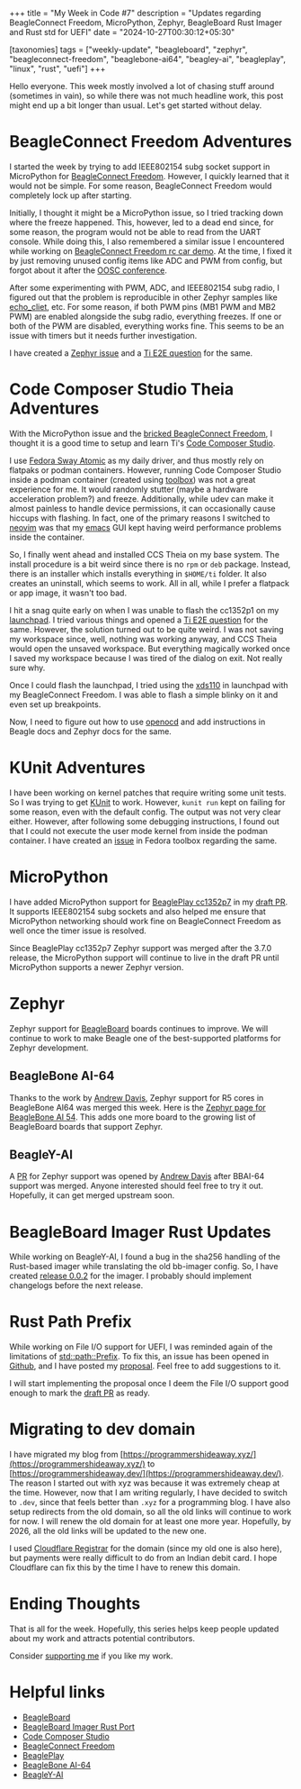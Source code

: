 +++
title = "My Week in Code #7"
description = "Updates regarding BeagleConnect Freedom, MicroPython, Zephyr, BeagleBoard Rust Imager and Rust std for UEFI"
date = "2024-10-27T00:30:12+05:30"

[taxonomies]
tags = ["weekly-update", "beagleboard", "zephyr", "beagleconnect-freedom", "beaglebone-ai64", "beagley-ai", "beagleplay", "linux", "rust", "uefi"]
+++

Hello everyone. This week mostly involved a lot of chasing stuff around (sometimes in vain), so while there was not much headline work, this post might end up a bit longer than usual. Let's get started without delay.

# BeagleConnect Freedom Adventures

I started the week by trying to add IEEE802154 subg socket support in MicroPython for [BeagleConnect Freedom](https://www.beagleboard.org/boards/beagleconnect-freedom). However, I quickly learned that it would not be simple. For some reason, BeagleConnect Freedom would completely lock up after starting. 

Initially, I thought it might be a MicroPython issue, so I tried tracking down where the freeze happened. This, however, led to a dead end since, for some reason, the program would not be able to read from the UART console. While doing this, I also remembered a similar issue I encountered while working on [BeagleConnect Freedom rc car demo](https://openbeagle.org/ayush1325/rc-car). At the time, I fixed it by just removing unused config items like ADC and PWM from config, but forgot about it after the [OOSC conference](https://events.canonical.com/event/89/).

After some experimenting with PWM, ADC, and IEEE802154 subg radio, I figured out that the problem is reproducible in other Zephyr samples like [echo_cliet](https://docs.zephyrproject.org/latest/samples/net/sockets/echo_client/README.html#sockets-echo-client), etc. For some reason, if both PWM pins (MB1 PWM and MB2 PWM) are enabled alongside the subg radio, everything freezes. If one or both of the PWM are disabled, everything works fine. This seems to be an issue with timers but it needs further investigation.

I have created a [Zephyr issue](https://github.com/zephyrproject-rtos/zephyr/issues/80252) and a [Ti E2E question](https://e2e.ti.com/support/wireless-connectivity/sub-1-ghz-group/sub-1-ghz/f/sub-1-ghz-forum/1430241/cc1352p7-beagleconnect-freedom-freezes-if-both-pwm-and-ieee802154-subg-is-used-together) for the same.

# Code Composer Studio Theia Adventures

With the MicroPython issue and the [bricked BeagleConnect Freedom](@/blog/post35.md#support-for-more-firmware-file-types), I thought it is a good time to setup and learn Ti's [Code Composer Studio](https://www.ti.com/tool/CCSTUDIO).

I use [Fedora Sway Atomic](https://fedoraproject.org/atomic-desktops/sway/) as my daily driver, and thus mostly rely on flatpaks or podman containers. However, running Code Composer Studio inside a podman container (created using [toolbox](https://docs.fedoraproject.org/en-US/fedora-silverblue/toolbox/)) was not a great experience for me. It would randomly stutter (maybe a hardware acceleration problem?) and freeze. Additionally, while udev can make it almost painless to handle device permissions, it can occasionally cause hiccups with flashing. In fact, one of the primary reasons I switched to [neovim](https://neovim.io/) was that my [emacs](https://www.gnu.org/software/emacs/) GUI kept having weird performance problems inside the container.

So, I finally went ahead and installed CCS Theia on my base system. The install procedure is a bit weird since there is no `rpm` or `deb` package. Instead, there is an installer which installs everything in `$HOME/ti` folder. It also creates an uninstall, which seems to work. All in all, while I prefer a flatpack or app image, it wasn't too bad.

I hit a snag quite early on when I was unable to flash the cc1352p1 on my [launchpad](https://www.ti.com/tool/LAUNCHXL-CC1352P). I tried various things and opened a [Ti E2E question](https://e2e.ti.com/support/processors-group/processors/f/processors-forum/1428729/launchxl-cc1352p-cannot-flash-using-ccs-theia) for the same. However, the solution turned out to be quite weird. I was not saving my workspace since, well, nothing was working anyway, and CCS Theia would open the unsaved workspace. But everything magically worked once I saved my workspace because I was tired of the dialog on exit. Not really sure why.

Once I could flash the launchpad, I tried using the [xds110](https://software-dl.ti.com/ccs/esd/documents/xdsdebugprobes/emu_xds110.html) in launchpad with my BeagleConnect Freedom. I was able to flash a simple blinky on it and even set up breakpoints.

Now, I need to figure out how to use [openocd](https://openocd.org/) and add instructions in Beagle docs and Zephyr docs for the same.

# KUnit Adventures

I have been working on kernel patches that require writing some unit tests. So I was trying to get [KUnit](https://www.kernel.org/doc/html/latest/dev-tools/kunit/index.html) to work. However, `kunit run` kept on failing for some reason, even with the default config. The output was not very clear either. However, after following some debugging instructions, I found out that I could not execute the user mode kernel from inside the podman container. I have created an [issue](https://github.com/containers/toolbox/issues/1574) in Fedora toolbox regarding the same.

# MicroPython

I have added MicroPython support for [BeaglePlay cc1352p7](https://www.beagleboard.org/boards/beagleplay) in my [draft PR](https://github.com/micropython/micropython/pull/15891). It supports IEEE802154 subg sockets and also helped me ensure that MicroPython networking should work fine on BeagleConnect Freedom as well once the timer issue is resolved.

Since BeaglePlay cc1352p7 Zephyr support was merged after the 3.7.0 release, the MicroPython support will continue to live in the draft PR until MicroPython supports a newer Zephyr version.

# Zephyr

Zephyr support for [BeagleBoard](https://www.beagleboard.org/) boards continues to improve. We will continue to work to make Beagle one of the best-supported platforms for Zephyr development.

## BeagleBone AI-64

Thanks to the work by [Andrew Davis](https://github.com/glneo), Zephyr support for R5 cores in BeagleBone AI64 was merged this week. Here is the [Zephyr page for BeagleBone AI 54](https://docs.zephyrproject.org/latest/boards/beagle/beaglebone_ai64/doc/index.html). This adds one more board to the growing list of BeagleBoard boards that support Zephyr.

## BeagleY-AI

A [PR](https://github.com/zephyrproject-rtos/zephyr/pull/80344) for Zephyr support was opened by [Andrew Davis](https://github.com/glneo) after BBAI-64 support was merged. Anyone interested should feel free to try it out. Hopefully, it can get merged upstream soon.

# BeagleBoard Imager Rust Updates

While working on BeagleY-AI, I found a bug in the sha256 handling of the Rust-based imager while translating the old bb-imager config. So, I have created [release 0.0.2](https://openbeagle.org/ayush1325/bb-imager-rs/-/releases/v0.0.2) for the imager. I probably should implement changelogs before the next release.

# Rust Path Prefix

While working on File I/O support for UEFI, I was reminded again of the limitations of [std::path::Prefix](https://doc.rust-lang.org/std/path/enum.Prefix.html). To fix this, an issue has been opened in [Github](https://github.com/rust-lang/rust/issues/52331), and I have posted my [proposal](https://github.com/rust-lang/rust/issues/52331#issuecomment-2439721420). Feel free to add suggestions to it.

I will start implementing the proposal once I deem the File I/O support good enough to mark the [draft PR](https://github.com/rust-lang/rust/pull/129700) as ready.

# Migrating to dev domain

I have migrated my blog from [https://programmershideaway.xyz/](https://programmershideaway.xyz/) to [https://programmershideaway.dev/](https://programmershideaway.dev/). The reason I started out with xyz was because it was extremely cheap at the time. However, now that I am writing regularly, I have decided to switch to `.dev`, since that feels better than `.xyz` for a programming blog. I have also setup redirects from the old domain, so all the old links will continue to work for now. I will renew the old domain for at least one more year. Hopefully, by 2026, all the old links will be updated to the new one.

I used [Cloudflare Registrar](https://www.cloudflare.com/en-in/products/registrar/) for the domain (since my old one is also here), but payments were really difficult to do from an Indian debit card. I hope Cloudflare can fix this by the time I have to renew this domain.

# Ending Thoughts

That is all for the week. Hopefully, this series helps keep people updated about my work and attracts potential contributors.

Consider [supporting me](@/pages/about.md) if you like my work.

# Helpful links
- [BeagleBoard](https://www.beagleboard.org/)
- [BeagleBoard Imager Rust Port](https://openbeagle.org/ayush1325/bb-imager-rs)
- [Code Composer Studio](https://www.ti.com/tool/CCSTUDIO)
- [BeagleConnect Freedom](https://www.beagleboard.org/boards/beagleconnect-freedom)
- [BeaglePlay](https://www.beagleboard.org/boards/beagleplay)
- [BeagleBone AI-64](https://www.beagleboard.org/boards/beaglebone-ai-64)
- [BeagleY-AI](https://www.beagleboard.org/boards/beagley-ai)
